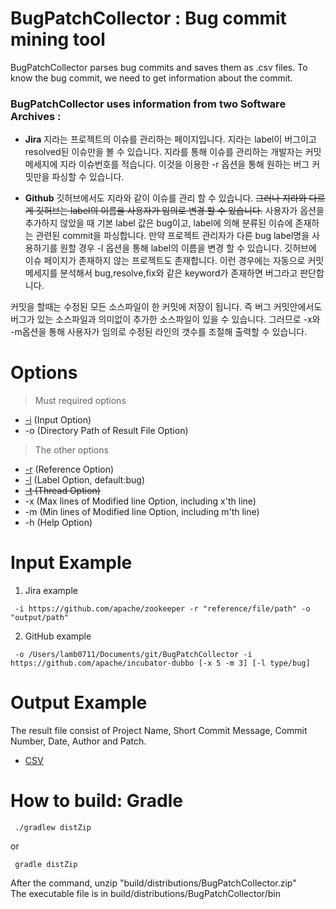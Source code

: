 # BugPatchCollector : Bug commit mining tool
BugPatchCollector parses bug commits and saves them as .csv files. To know the bug commit, we need to get information about the commit.

### BugPatchCollector uses information from two Software Archives :

* **Jira**
지라는 프로젝트의 이슈를 관리하는 페이지입니다. 지라는 label이 버그이고 resolved된 이슈만을 볼 수 있습니다. 지라를 통해 이슈를 관리하는 개발자는 커밋 메세지에 지라 이슈번호를 적습니다. 이것을 이용한 -r 옵션을 통해 원하는 버그 커밋만을 파싱할 수 있습니다.

* **Github**
깃허브에서도 지라와 같이 이슈를 관리 할 수 있습니다. ~~그러나 지라와 다르게 깃허브는 label의 이름을 사용자가 임의로 변경 할 수 있습니다.~~ 사용자가 옵션을 추가하지 않았을 때 기본 label 값은 bug이고, label에 의해 분류된 이슈에 존재하는 관련된 commit을 파싱합니다. 만약 프로젝트 관리자가 다른 bug label명을 사용하기를 원할 경우 -l 옵션을 통해 label의 이름을 변경 할 수 있습니다. 깃허브에 이슈 페이지가 존재하지 않는 프로젝트도 존재합니다. 이런 경우에는 자동으로 커밋 메세지를 분석해서 bug,resolve,fix와 같은 keyword가 존재하면 버그라고 판단합니다.

커밋을 할때는 수정된 모든 소스파일이 한 커밋에 저장이 됩니다. 즉 버그 커밋안에서도 버그가 있는 소스파일과 의미없이 추가한 소스파일이 있을 수 있습니다. 그러므로 -x와 -m옵션을 통해 사용자가 임의로 수정된 라인의 갯수를 조절해 출력할 수 있습니다.
# Options
>Must required options 
* [-i](https://github.com/HGUISEL/BugPatchCollector/issues/4) (Input Option)
* -o (Directory Path of Result File Option)
>The other options
* [-r](https://github.com/HGUISEL/BugPatchCollector/issues/5) (Reference Option)
* [-l](https://github.com/HGUISEL/BugPatchCollector/issues/7) (Label Option, default:bug)
* ~~[-t](https://github.com/HGUISEL/BugPatchCollector/issues/8) (Thread Option)~~
* -x (Max lines of Modified line Option, including x'th line)
* -m (Min lines of Modified line Option, including m'th line)
* -h (Help Option)


# Input Example
1. Jira example
<pre><code> -i https://github.com/apache/zookeeper -r "reference/file/path" -o "output/path" </code></pre>
2. GitHub example
<pre><code> -o /Users/lamb0711/Documents/git/BugPatchCollector -i https://github.com/apache/incubator-dubbo [-x 5 -m 3] [-l type/bug] </code></pre>

# Output Example
The result file consist of Project Name, Short Commit Message, Commit Number, Date, Author and Patch.
* [CSV](https://github.com/HGUISEL/BugPatchCollector/issues/1)

# How to build: Gradle
<pre><code> ./gradlew distZip </code></pre>
or
<pre><code> gradle distZip </code></pre>
After the command, unzip "build/distributions/BugPatchCollector.zip"<br>
The executable file is in build/distributions/BugPatchCollector/bin
